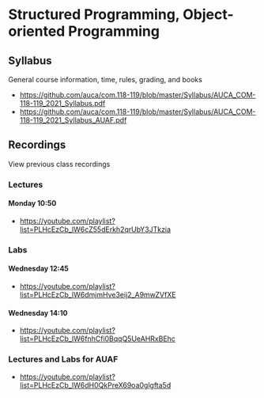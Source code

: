 Structured Programming, Object-oriented Programming
===================================================

## Syllabus

General course information, time, rules, grading, and books

* <https://github.com/auca/com.118-119/blob/master/Syllabus/AUCA_COM-118-119_2021_Syllabus.pdf>
* <https://github.com/auca/com.118-119/blob/master/Syllabus/AUCA_COM-118-119_2021_Syllabus_AUAF.pdf>

## Recordings

View previous class recordings

### Lectures

#### Monday 10:50

* <https://youtube.com/playlist?list=PLHcEzCb_lW6cZ55dErkh2qrUbY3JTkzia>

### Labs

#### Wednesday 12:45

* <https://youtube.com/playlist?list=PLHcEzCb_lW6dmjmHve3eij2_A9mwZVfXE>

#### Wednesday 14:10

* <https://youtube.com/playlist?list=PLHcEzCb_lW6fnhCfi0BqqQ5UeAHRxBEhc>

### Lectures and Labs for AUAF

* <https://youtube.com/playlist?list=PLHcEzCb_lW6dH0QkPreX69oa0glgfta5d>
